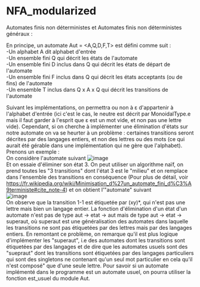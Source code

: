 # NFA_modularized

Automates finis non déterministes et Automates finis non déterministes généraux : <br>

En principe, un automate Aut = <A,Q,D,F,T> est défini comme suit :   
-Un alphabet A dit alphabet d'entrée   
-Un ensemble fini Q qui décrit les états de l'automate  
-Un ensemble fini D inclus dans Q qui décrit les états de départ de l'automate  
-Un ensemble fini F inclus dans Q qui décrit les états acceptants (ou de fins) de l'automate  
-Un ensemble T inclus dans Q x A x Q qui décrit les transitions de l'automate  

Suivant les implémentations, on permettra ou non à ε d'appartenir à l'alphabet d'entrée (ici c'est le cas, le neutre est décrit par MonoidalType.e mais il faut garder à l'esprit que ε est un mot vide, et non pas une lettre vide). Cependant, si on cherche à implémenter une élimination d'états sur notre automate on va se heurter à un problème : certaines transitions seront décrites par des langages entiers, et non des lettres ou des mots (ce qui aurait été gérable dans une implémentation qui ne gère que l'alphabet). Prenons un exemple :  
On considère l'automate suivant 
![image](https://user-images.githubusercontent.com/102584320/236619967-721ef7cd-4432-45c1-b756-91afd501b140.png)  
Et on essaie d'éliminer son état 3. On peut utiliser un algorithme naïf, on prend toutes les "3 transitions" dont l'état 3 est le "milieu" et on remplace dans l'ensemble des transitions en conséquence (Pour plus de détail, voir https://fr.wikipedia.org/wiki/Minimisation_d%27un_automate_fini_d%C3%A9terministe#cite_note-4) et on obtient l'"automate" suivant  
![image](https://user-images.githubusercontent.com/102584320/236620289-f90eef19-291d-4fcb-8d66-eb3152c50238.png)  
On observe que la transition 1-1 est étiquetée par (xy)\*, qui n'est pas une lettre mais bien un langage entier. La fonction d'élimination d'un état d'un automate n'est pas de type aut -> etat -> aut mais de type aut -> etat -> superaut, où superaut est une généralisation des automates dans laquelle les transitions ne sont pas étiquetées par des lettres mais par des langages entiers. En remontant ce problème, on remarque qu'il est plus logique d'implémenter les "superaut", i.e des automates dont les transitions sont étiquetées par des langages et de dire que les automates usuels sont des "suepraut" dont les transitions sont étiquetées par des langages  particuliers qui sont des singletons ne contenant qu'un seul mot particulier en cela qu'il n'est composé" que d'une seule lettre. Pour savoir si un automate implémenté dans le programme est un automate usuel, on pourra utiliser la fonction est_usuel du module Aut. 




